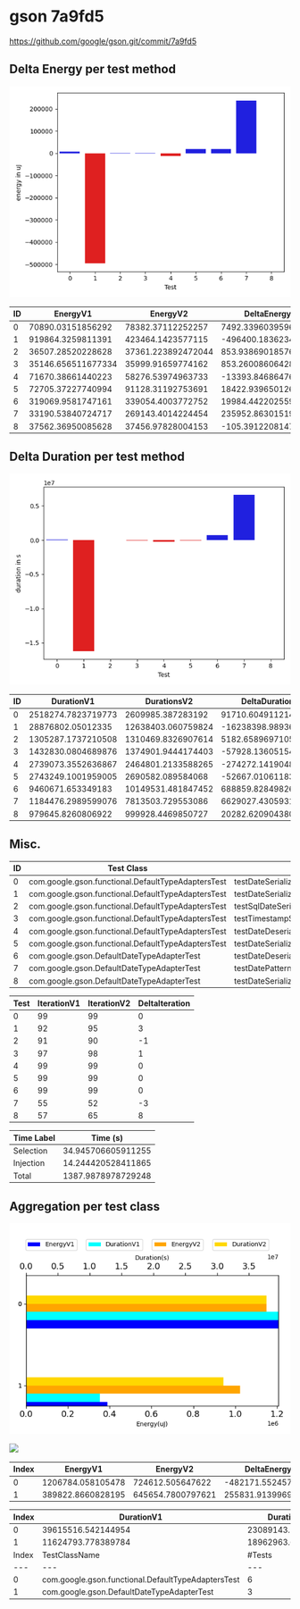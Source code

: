 # gson 7a9fd5


https://github.com/google/gson.git/commit/7a9fd5



## Delta Energy per test method

![](./gson_delta_energy_0_v.png)


| ID | EnergyV1 | EnergyV2 | DeltaEnergy |
| --- | --- | --- | --- |
| 0 | 70890.03151856292 | 78382.37112252257 | 7492.3396039596555 |
| 1 | 919864.3259811391 | 423464.1423577115 | -496400.1836234276 |
| 2 | 36507.28520228628 | 37361.223892472044 | 853.9386901857652 |
| 3 | 35146.656511677334 | 35999.91659774162 | 853.2600860642851 |
| 4 | 71670.38661440223 | 58276.53974963733 | -13393.846864764899 |
| 5 | 72705.37227740994 | 91128.31192753691 | 18422.939650126966 |
| 6 | 319069.9581747161 | 339054.4003772752 | 19984.44220255909 |
| 7 | 33190.53840724717 | 269143.4014224454 | 235952.8630151982 |
| 8 | 37562.36950085628 | 37456.97828004153 | -105.39122081475216 |

## Delta Duration per test method

![](./gson_delta_duration_0_v.png)


| ID | DurationV1 | DurationsV2 | DeltaDuration |
| --- | --- | --- | --- |
| 0 | 2518274.7823719773 | 2609985.387283192 | 91710.60491121467 |
| 1 | 28876802.05012335 | 12638403.060759824 | -16238398.989363525 |
| 2 | 1305287.1737210508 | 1310469.8326907614 | 5182.658969710581 |
| 3 | 1432830.0804689876 | 1374901.9444174403 | -57928.13605154725 |
| 4 | 2739073.3552636867 | 2464801.2133588265 | -274272.14190486027 |
| 5 | 2743249.1001959005 | 2690582.089584068 | -52667.01061183261 |
| 6 | 9460671.653349183 | 10149531.481847452 | 688859.8284982685 |
| 7 | 1184476.2989599076 | 7813503.729553086 | 6629027.430593178 |
| 8 | 979645.8260806922 | 999928.4469850727 | 20282.620904380456 |

## Misc.

| ID | Test Class | Test Method |
| --- | --- | --- |
| 0 | com.google.gson.functional.DefaultTypeAdaptersTest | testDateSerializationWithPatternNotOverridenByTypeAdapter |
| 1 | com.google.gson.functional.DefaultTypeAdaptersTest | testDateSerializationWithPattern |
| 2 | com.google.gson.functional.DefaultTypeAdaptersTest | testSqlDateSerialization |
| 3 | com.google.gson.functional.DefaultTypeAdaptersTest | testTimestampSerialization |
| 4 | com.google.gson.functional.DefaultTypeAdaptersTest | testDateDeserializationWithPattern |
| 5 | com.google.gson.functional.DefaultTypeAdaptersTest | testDateSerializationInCollection |
| 6 | com.google.gson.DefaultDateTypeAdapterTest | testDateDeserializationISO8601 |
| 7 | com.google.gson.DefaultDateTypeAdapterTest | testDatePattern |
| 8 | com.google.gson.DefaultDateTypeAdapterTest | testDateSerialization |


| Test | IterationV1 | IterationV2 | DeltaIteration |
| --- | --- | --- | --- |
| 0 | 99 | 99 | 0 |
| 1 | 92 | 95 | 3 |
| 2 | 91 | 90 | -1 |
| 3 | 97 | 98 | 1 |
| 4 | 99 | 99 | 0 |
| 5 | 99 | 99 | 0 |
| 6 | 99 | 99 | 0 |
| 7 | 55 | 52 | -3 |
| 8 | 57 | 65 | 8 |



| Time Label | Time (s) |
| --- | --- |
| Selection | 34.945706605911255 |
| Injection | 14.244420528411865 |
| Total | 1387.9878978729248 |


## Aggregation per test class


![](./gson.png)

![](./gson_delta_1_v.png)

| Index | EnergyV1 | EnergyV2 | DeltaEnergy |
| --- | --- | --- | --- |
| 0 | 1206784.058105478 | 724612.505647622 | -482171.552457856 |
| 1 | 389822.8660828195 | 645654.7800797621 | 255831.91399694257 |

| Index | DurationV1 | DurationsV2 | DeltaDuration |
| --- | --- | --- | --- |
| 0 | 39615516.542144954 | 23089143.52809411 | -16526373.014050845 |
| 1 | 11624793.778389784 | 18962963.658385612 | 7338169.8799958285 |
| Index | TestClassName | #Tests |
| --- | --- | --- |
| 0 | com.google.gson.functional.DefaultTypeAdaptersTest | 6 |
| 1 | com.google.gson.DefaultDateTypeAdapterTest | 3 |
